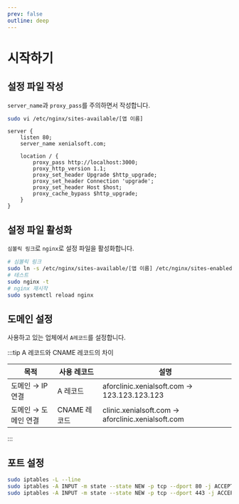 ```yaml
---
prev: false
outline: deep
---
```


# 시작하기

## 설정 파일 작성

`server_name`과 `proxy_pass`를 주의하면서 작성합니다.

```bash
sudo vi /etc/nginx/sites-available/[앱 이름]
```

```nginx
server {
    listen 80;
    server_name xenialsoft.com;

    location / {
        proxy_pass http://localhost:3000;
        proxy_http_version 1.1;
        proxy_set_header Upgrade $http_upgrade;
        proxy_set_header Connection 'upgrade';
        proxy_set_header Host $host;
        proxy_cache_bypass $http_upgrade;
    }
}
```

## 설정 파일 활성화

`심볼릭 링크`로 `nginx`로 설정 파일을 활성화합니다.

```bash
# 심볼릭 링크
sudo ln -s /etc/nginx/sites-available/[앱 이름] /etc/nginx/sites-enabled/
# 테스트
sudo nginx -t
# nginx 재시작
sudo systemctl reload nginx
```

## 도메인 설정

사용하고 있는 업체에서 `A레코드`를 설정합니다.

:::tip
A 레코드와 CNAME 레코드의 차이

|목적|사용 레코드|설명|
|--|--|--|
|도메인 → IP 연결|A 레코드|aforclinic.xenialsoft.com → 123.123.123.123|
|도메인 → 도메인 연결|CNAME 레코드|clinic.xenialsoft.com → aforclinic.xenialsoft.com|
:::

## 포트 설정

```bash
sudo iptables -L --line
sudo iptables -A INPUT -m state --state NEW -p tcp --dport 80 -j ACCEPT
sudo iptables -A INPUT -m state --state NEW -p tcp --dport 443 -j ACCEPT
```